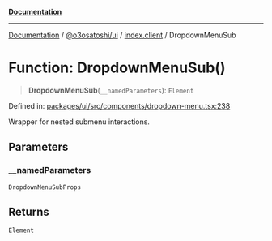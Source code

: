 [**Documentation**](../../../../README.md)

***

[Documentation](../../../../README.md) / [@o3osatoshi/ui](../../README.md) / [index.client](../README.md) / DropdownMenuSub

# Function: DropdownMenuSub()

> **DropdownMenuSub**(`__namedParameters`): `Element`

Defined in: [packages/ui/src/components/dropdown-menu.tsx:238](https://github.com/o3osatoshi/experiment/blob/67ff251451cab829206391b718d971ec20ce4dfb/packages/ui/src/components/dropdown-menu.tsx#L238)

Wrapper for nested submenu interactions.

## Parameters

### \_\_namedParameters

`DropdownMenuSubProps`

## Returns

`Element`
